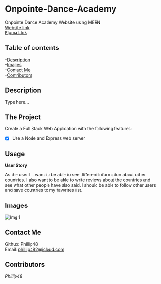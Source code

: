 # Onpointe-Dance-Academy
Onpointe Dance Academy Website using MERN   
[Website link]()  
[Figma Link](https://www.figma.com/file/SbjGl5dPLodUsyI0IEsJN8/On-pointe-dance-academy?node-id=0%3A1)  
## Table of contents   
-[Description](#Description)   
-[Images](#Images)     
-[Contact Me](#Contact-Me)     
-[Contributors](#Contributors)  

## Description  
Type here...

## The Project

Create a Full Stack Web Application with the following features:

- [x] Use a Node and Express web server

## Usage

**User Story**

As the user I...  want to be able to see different information about other countries. I also want to be able to write reviews about the countries and see what other people have also said. I should be able to follow other users and save countries to my favorites list.
  
## Images  
![Img 1]()  

## Contact Me  
Github: Phillip48  
Email: phillip482@icloud.com  

## Contributors  
*Phillip48*  
